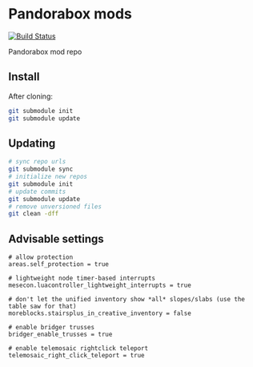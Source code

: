 # Pandorabox mods

[![Build Status](https://travis-ci.com/pandorabox-io/pandorabox-mods.svg?branch=master)](https://travis-ci.com/pandorabox-io/pandorabox-mods)

Pandorabox mod repo

## Install


After cloning:
```bash
git submodule init
git submodule update
```

## Updating

```bash
# sync repo urls
git submodule sync
# initialize new repos
git submodule init
# update commits
git submodule update
# remove unversioned files
git clean -dff
```

## Advisable settings

```
# allow protection
areas.self_protection = true

# lightweight node timer-based interrupts
mesecon.luacontroller_lightweight_interrupts = true

# don't let the unified inventory show *all* slopes/slabs (use the table saw for that)
moreblocks.stairsplus_in_creative_inventory = false

# enable bridger trusses
bridger_enable_trusses = true

# enable telemosaic rightclick teleport
telemosaic_right_click_teleport = true
```
